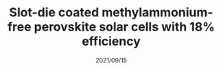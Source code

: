---
title: "Slot-die coated methylammonium-free perovskite solar cells with 18% efficiency"
collection: publications
#permalink: /publication/Alkali_additives
#excerpt: 'This paper is about the number 1. The number 2 is left for future work.'
date: 2021/09/15
venue: 'Solar Energy Materials and Solar Cells'
paperurl: 'https://www.sciencedirect.com/science/article/abs/pii/S0927024821002324'
authors: 'Mathilde Fievez, Prem Jyoti Singh Rana, Teck Ming Koh, Matthieu Manceau, Jia Haur Lew, Nur Fadilah Jamaludin, Biplab Ghosh, Annalisa Bruno, Stéphane Cros, Solenn Berson, Subodh G Mhaisalkar, Wei Lin Leong'
---